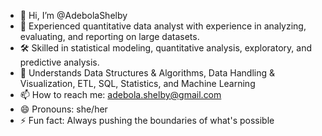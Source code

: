 - 👋 Hi, I’m @AdebolaShelby
- 👀 Experienced quantitative data analyst with experience in analyzing, evaluating, and reporting on large datasets.
- 🛠️ Skilled in statistical modeling, quantitative analysis, exploratory, and predictive analysis.
- 📝 Understands Data Structures & Algorithms, Data Handling & Visualization, ETL, SQL, Statistics, and Machine Learning
- 📫 How to reach me: adebola.shelby@gmail.com
- 😄 Pronouns: she/her
- ⚡ Fun fact: Always pushing the boundaries of what's possible

<!---
AdebolaShelby/AdebolaShelby is a ✨ special ✨ repository because its `README.md` (this file) appears on your GitHub profile.
You can click the Preview link to take a look at your changes.
--->
